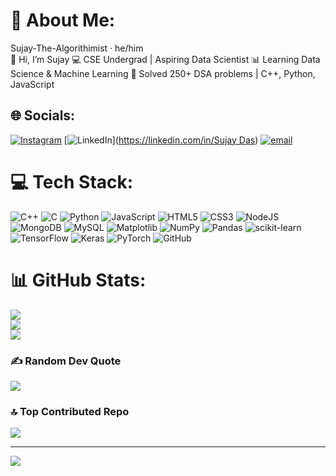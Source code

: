 # 💫 About Me:
Sujay-The-Algorithimist · he/him<br>👋 Hi, I’m Sujay 💻 CSE Undergrad | Aspiring Data Scientist 📊 Learning Data Science & Machine Learning 🧠 Solved 250+ DSA problems | C++, Python, JavaScript


## 🌐 Socials:
[![Instagram](https://img.shields.io/badge/Instagram-%23E4405F.svg?logo=Instagram&logoColor=white)](https://www.instagram.com/sujay6110?utm_source=qr&igsh=MWZuMXhvZzRvOW40YQ%3D%3D) [![LinkedIn](https://img.shields.io/badge/LinkedIn-%230077B5.svg?logo=linkedin&logoColor=white)]([https://linkedin.com/in/Sujay Das](https://www.linkedin.com/in/sujay-das-205108253/?utm_source=share&utm_campaign=share_via&utm_content=profile&utm_medium=android_app)) [![email](https://img.shields.io/badge/Email-D14836?logo=gmail&logoColor=white)](mailto:ghontuburo2002@gmail.com) 

# 💻 Tech Stack:
![C++](https://img.shields.io/badge/c++-%2300599C.svg?style=for-the-badge&logo=c%2B%2B&logoColor=white) ![C](https://img.shields.io/badge/c-%2300599C.svg?style=for-the-badge&logo=c&logoColor=white) ![Python](https://img.shields.io/badge/python-3670A0?style=for-the-badge&logo=python&logoColor=ffdd54) ![JavaScript](https://img.shields.io/badge/javascript-%23323330.svg?style=for-the-badge&logo=javascript&logoColor=%23F7DF1E) ![HTML5](https://img.shields.io/badge/html5-%23E34F26.svg?style=for-the-badge&logo=html5&logoColor=white) ![CSS3](https://img.shields.io/badge/css3-%231572B6.svg?style=for-the-badge&logo=css3&logoColor=white) ![NodeJS](https://img.shields.io/badge/node.js-6DA55F?style=for-the-badge&logo=node.js&logoColor=white) ![MongoDB](https://img.shields.io/badge/MongoDB-%234ea94b.svg?style=for-the-badge&logo=mongodb&logoColor=white) ![MySQL](https://img.shields.io/badge/mysql-4479A1.svg?style=for-the-badge&logo=mysql&logoColor=white) ![Matplotlib](https://img.shields.io/badge/Matplotlib-%23ffffff.svg?style=for-the-badge&logo=Matplotlib&logoColor=black) ![NumPy](https://img.shields.io/badge/numpy-%23013243.svg?style=for-the-badge&logo=numpy&logoColor=white) ![Pandas](https://img.shields.io/badge/pandas-%23150458.svg?style=for-the-badge&logo=pandas&logoColor=white) ![scikit-learn](https://img.shields.io/badge/scikit--learn-%23F7931E.svg?style=for-the-badge&logo=scikit-learn&logoColor=white) ![TensorFlow](https://img.shields.io/badge/TensorFlow-%23FF6F00.svg?style=for-the-badge&logo=TensorFlow&logoColor=white) ![Keras](https://img.shields.io/badge/Keras-%23D00000.svg?style=for-the-badge&logo=Keras&logoColor=white) ![PyTorch](https://img.shields.io/badge/PyTorch-%23EE4C2C.svg?style=for-the-badge&logo=PyTorch&logoColor=white) ![GitHub](https://img.shields.io/badge/github-%23121011.svg?style=for-the-badge&logo=github&logoColor=white)
# 📊 GitHub Stats:
![](https://github-readme-stats.vercel.app/api?username=Sujay-The-Algorithimist&theme=tokyonight&hide_border=false&include_all_commits=false&count_private=false)<br/>
![](https://nirzak-streak-stats.vercel.app/?user=Sujay-The-Algorithimist&theme=tokyonight&hide_border=false)<br/>
![](https://github-readme-stats.vercel.app/api/top-langs/?username=Sujay-The-Algorithimist&theme=tokyonight&hide_border=false&include_all_commits=false&count_private=false&layout=compact)

### ✍️ Random Dev Quote
![](https://quotes-github-readme.vercel.app/api?type=horizontal&theme=radical)

### 🔝 Top Contributed Repo
![](https://github-contributor-stats.vercel.app/api?username=Sujay-The-Algorithimist&limit=5&theme=dark&combine_all_yearly_contributions=true)

---
[![](https://visitcount.itsvg.in/api?id=Sujay-The-Algorithimist&icon=0&color=0)](https://visitcount.itsvg.in)

<!-- Proudly created with GPRM ( https://gprm.itsvg.in ) -->
